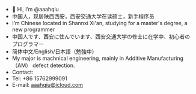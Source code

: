 - 👋 Hi, I’m @aaahqiu
- 中国人，现居陕西西安，西安交通大学在读硕士，新手程序员
- I’m Chinese located in Shannxi Xi'an, studying for a master's degree, a new programmer
- 中国人です、西安に住んでいます、西安交通大学の修士に在学中、初心者のプログラマー
- 简体中文/English/日本語（勉強中）
- My major is machnical engineering, mainly in Additive Manufacturing（AM） defect detection.
- Contact:
- Tel: +86 15762999091
- E-mail: aaahqiu@icloud.com

<!---

--->
